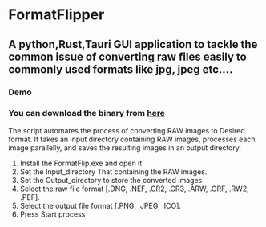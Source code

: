 
# FormatFlipper

## A python,Rust,Tauri GUI application to tackle the common issue of converting raw files easily to commonly used formats like jpg, jpeg etc....



### Demo

### You can download the binary from [here](https://github.com/Dev-Shivaprasad/FormatFlip-_-_GUI-BASED_-_/releases/tag/v1.0.0)

The script automates the process of converting RAW images to Desired format. It takes an input directory containing RAW images, processes each image parallelly, and saves the resulting images in an output directory.

1.	Install the FormatFlip.exe and open it
2.	Set the Input_directory That containing the RAW images.
3.	Set the Output_directory to store the converted images
4.	Select the raw file format [.DNG, .NEF, .CR2, .CR3, .ARW, .ORF, .RW2, .PEF].
5.	Select the output file format [.PNG, .JPEG, .ICO]. 
6.	Press Start process  
